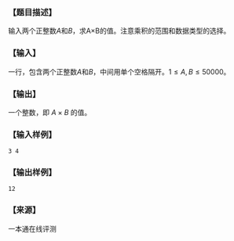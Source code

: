 ### 【题目描述】

输入两个正整数$A$和$B$，求A×B的值。注意乘积的范围和数据类型的选择。

### 【输入】

一行，包含两个正整数$A$和$B$，中间用单个空格隔开。$1 ≤ A,B ≤ 50000$。

### 【输出】

一个整数，即 $A×B$ 的值。

### 【输入样例】

```
3 4
```

### 【输出样例】

```
12
```


 ### 【来源】

 一本通在线评测 